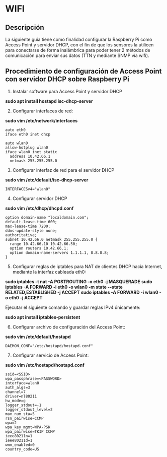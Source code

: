 # WIFI

## Descripción
La siguiente guía tiene como finalidad configurar la Raspberry Pi como Access Point y servidor DHCP, con el fin de que los sensores la utilicen para conectarse de forma inalámbrica para poder tener 2 métodos de comunicación para enviar sus datos (TTN y mediante SNMP vía wifi).

## Procedimiento de configuración de Access Point con servidor DHCP sobre Raspberry Pi

1. Instalar software para Access Point y servidor DHCP


**sudo apt install hostapd isc-dhcp-server**


2. Configurar interfaces de red:

**sudo vim /etc/network/interfaces**

```
auto eth0
iface eth0 inet dhcp

auto wlan0
allow-hotplug wlan0
iface wlan0 inet static
  address 10.42.66.1
  netmask 255.255.255.0
```

3. Configurar interfaz de red para el servidor DHCP

**sudo vim /etc/default/isc-dhcp-server**

```
INTERFACESv4="wlan0"
```

4. Configurar servidor DHCP

**sudo vim /etc/dhcp/dhcpd.conf**

```
option domain-name "localdomain.com";
default-lease-time 600;
max-lease-time 7200;
ddns-update-style none;
authoritative;
subnet 10.42.66.0 netmask 255.255.255.0 {
  range 10.42.66.10 10.42.66.50;
  option routers 10.42.66.1;
  option domain-name-servers 1.1.1.1, 8.8.8.8;
}
```

5. Configurar reglas de iptables para NAT de clientes DHCP hacia Internet, mediante la interfaz cableada eth0:

**sudo iptables -t nat -A POSTROUTING -o eth0 -j MASQUERADE**
**sudo iptables -A FORWARD -i eth0 -o wlan0 -m state --state RELATED,ESTABLISHED -j ACCEPT**
**sudo iptables -A FORWARD -i wlan0 -o eth0 -j ACCEPT**

Ejecutar el siguiente comando y guardar reglas IPv4 únicamente:

**sudo apt install iptables-persistent**


6. Configurar archivo de configuración del Access Point:

**sudo vim /etc/default/hostapd**

```
DAEMON_CONF="/etc/hostapd/hostapd.conf"
```

7. Configurar servicio de Access Point:

**sudo vim /etc/hostapd/hostapd.conf**

```
ssid=<SSID>
wpa_passphrase=<PASSWORD>
interface=wlan0
auth_algs=3
channel=7
driver=nl80211
hw_mode=g
logger_stdout=-1
logger_stdout_level=2
max_num_sta=5
rsn_pairwise=CCMP
wpa=2
wpa_key_mgmt=WPA-PSK
wpa_pairwise=TKIP CCMP
ieee80211n=1
ieee80211d=1
wmm_enabled=0
country_code=US 
```

